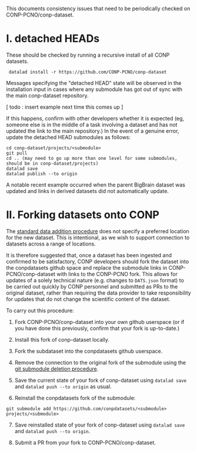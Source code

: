 
This documents consistency issues that need to be periodically checked on CONP-PCNO/conp-dataset.

# I. detached HEADs

These should be checked by running a recursive install of all CONP datasets.

```
 datalad install -r https://github.com/CONP-PCNO/conp-dataset
```

Messages specifying the "detached HEAD" state will be observed in the installation input in cases where any submodule has got out of sync with the main conp-dataset repository.

[ todo : insert example next time this comes up ]


If this happens, confirm with other developers whether it is expected (eg, someone else is in the middle of a task involving a dataset and has not updated the link to the main repository.)  In the event of a genuine error, update the detached HEAD submodules as follows:

```
cd conp-dataset/projects/<submodule>
git pull 
cd .. (may need to go up more than one level for some submodules, should be in conp-dataset/projects)
datalad save
datalad publish --to origin
```

A notable recent example occurred when the parent BigBrain dataset was updated and links in derived datasets did not automatically update.

# II.  Forking datasets onto CONP

The [standard data addition procedure](https://github.com/CONP-PCNO/conp-documentation/blob/master/Documentation_displayed_on_the_portal/Share_Instruction_Page.md) does not specify a preferred location for the new dataset.  This is intentional, as we wish to support connection to datasets across a range of locations.

It is therefore suggested that, once a dataset has been ingested and confirmed to be satisfactory, CONP developers should fork the dataset into the conpdatasets github space and replace the submodule links in CONP-PCNO/conp-dataset with links to the CONP-PCNO fork.  This allows for updates of a solely technical nature (e.g. changes to ```DATS.json``` format) to be carried out quickly by CONP personnel and submitted as PRs to the original dataset, rather than requiring the data provider to take responsibility for updates that do not change the scientific content of the dataset.

To carry out this procedure:

1) Fork CONP-PCNO/conp-dataset into your own github userspace (or if you have done this previously, confirm that your fork is up-to-date.)

2) Install this fork of conp-dataset locally.

3) Fork the subdataset into the conpdatasets github userspace.

4) Remove the connection to the original fork of the submodule using the [git submodule deletion procedure](https://github.com/CONP-PCNO/conp-documentation/blob/master/Developers-Notes/Datalad/fix_git_submodule_problem.md).

5) Save the current state of your fork of conp-dataset using ```datalad save``` and ```datalad push --to origin``` as usual.

6) Reinstall the conpdatasets fork of the submodule:

```
git submodule add https://github.com/conpdatasets/<submodule> projects/<submodule>
```

7) Save reinstalled state of your fork of conp-dataset using ```datalad save``` and ```datalad push --to origin```.

8) Submit a PR from your fork to CONP-PCNO/conp-dataset.
